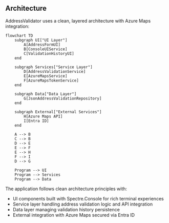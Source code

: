 ## Architecture

AddressValidator uses a clean, layered architecture with Azure Maps integration:

```mermaid
flowchart TD
    subgraph UI["UI Layer"]
        A[AddressFormUI] 
        B[ConsoleUIService]
        C[ValidationHistoryUI]
    end
    
    subgraph Services["Service Layer"]
        D[AddressValidationService]
        E[AzureMapsService]
        F[AzureMapsTokenService]
    end
    
    subgraph Data["Data Layer"]
        G[JsonAddressValidationRepository]
    end
    
    subgraph External["External Services"]
        H[Azure Maps API]
        I[Entra ID]
    end
    
    A --> B
    C --> B
    D --> E
    E --> F
    E --> H
    F --> I
    D --> G
    
    Program --> UI
    Program --> Services
    Program --> Data
```

The application follows clean architecture principles with:
- UI components built with Spectre.Console for rich terminal experiences
- Service layer handling address validation logic and API integration
- Data layer managing validation history persistence
- External integration with Azure Maps secured via Entra ID